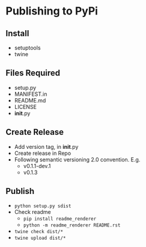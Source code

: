 # Publishing to PyPi

## Install
 * setuptools
 * twine

## Files Required
 * setup.py
 * MANIFEST.in
 * README.md
 * LICENSE
 * __init__.py

## Create Release
 * Add version tag, in __init__.py
 * Create release in Repo
 * Following semantic versioning 2.0 convention. E.g.
   * v0.1.1-dev.1
   * v0.1.3

## Publish
 * `python setup.py sdist`
 * Check readme
    * `pip install readme_renderer`
    * `python -m readme_renderer README.rst`
 * `twine check dist/*`
 * `twine upload dist/*`